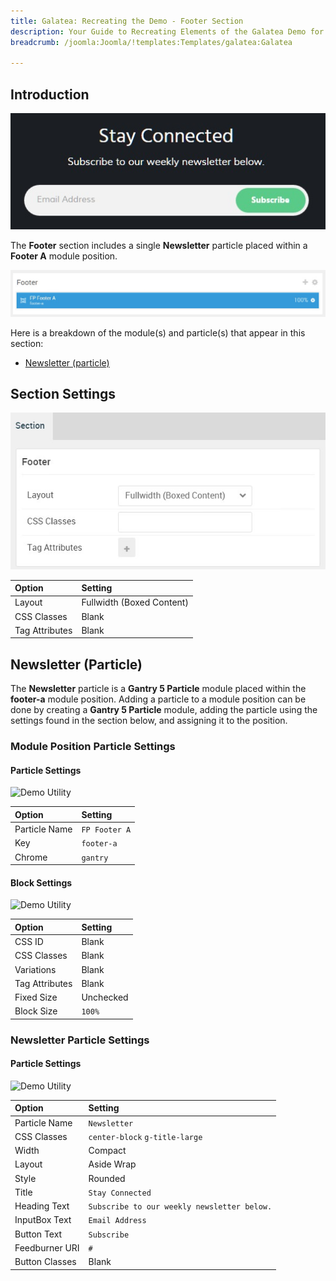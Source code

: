 ```yaml
---
title: Galatea: Recreating the Demo - Footer Section
description: Your Guide to Recreating Elements of the Galatea Demo for Joomla
breadcrumb: /joomla:Joomla/!templates:Templates/galatea:Galatea

---
```


## Introduction

![](assets/demo_9.jpeg)

The **Footer** section includes a single **Newsletter** particle placed within a **Footer A** module position.

![](assets/home_footer.jpeg)

Here is a breakdown of the module(s) and particle(s) that appear in this section:

* [Newsletter (particle)](#newsletter-(particle))

## Section Settings

![](assets/demo_footer_settings.jpeg)

| Option           | Setting                   |
| :--------------- | :----------               |
| Layout           | Fullwidth (Boxed Content) |
| CSS Classes      | Blank                     |
| Tag Attributes   | Blank                     |

## Newsletter (Particle)

The **Newsletter** particle is a **Gantry 5 Particle** module placed within the **footer-a** module position. Adding a particle to a module position can be done by creating a **Gantry 5 Particle** module, adding the particle using the settings found in the section below, and assigning it to the position.

### Module Position Particle Settings

#### Particle Settings

![Demo Utility](demo_footer_1.jpeg)

| Option        | Setting       |
| :-----        | :-----        |
| Particle Name | `FP Footer A` |
| Key           | `footer-a`    |
| Chrome        | `gantry`      |

#### Block Settings

![Demo Utility](demo_footer_2.jpeg)

| Option         | Setting   |
| :-----         | :-----    |
| CSS ID         | Blank     |
| CSS Classes    | Blank     |
| Variations     | Blank     |
| Tag Attributes | Blank     |
| Fixed Size     | Unchecked |
| Block Size     | `100%`    |

### Newsletter Particle Settings

#### Particle Settings

![Demo Utility](demo_footer_3.jpeg)

| Option                | Setting                                     |
| :-----                | :-----                                      |
| Particle Name         | `Newsletter`                                |
| CSS Classes           | `center-block` `g-title-large`              |
| Width                 | Compact                                     |
| Layout                | Aside Wrap                                  |
| Style                 | Rounded                                     |
| Title                 | `Stay Connected`                            |
| Heading Text          | `Subscribe to our weekly newsletter below.` |
| InputBox Text         | `Email Address`                             |
| Button Text           | `Subscribe`                                 |
| Feedburner URI        | `#`                                         |
| Button Classes        | Blank                                       |